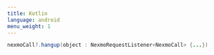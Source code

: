 ```yaml
---
title: Kotlin
language: android
menu_weight: 1
---
```


```java
nexmoCall?.hangup(object : NexmoRequestListener<NexmoCall> {...})

```

